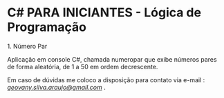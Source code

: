 ﻿ <h1>C# PARA INICIANTES - Lógica de Programação</H1
 <h2>1. Número Par</h2>
 
Aplicação em console C#, chamada numeropar que exibe  números pares de forma aleatória, de 1 a 50 em ordem decrescente.</p>
 

 Em caso de dúvidas me coloco a disposição para contato via e-mail :   *geovany.silva.araujo@gmail.com* . 
